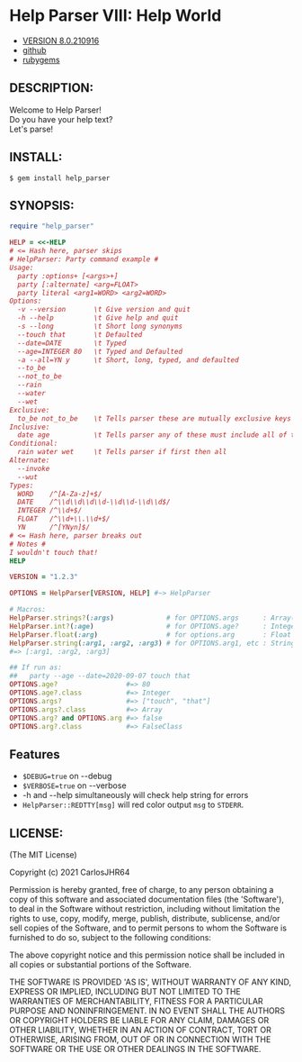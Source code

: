 # Help Parser VIII: Help World

* [VERSION 8.0.210916](https://github.com/carlosjhr64/Ruby-HelpParser/releases)
* [github](https://www.github.com/carlosjhr64/Ruby-HelpParser)
* [rubygems](https://rubygems.org/gems/help_parser)

## DESCRIPTION:

Welcome to Help Parser!  
Do you have your help text?  
Let's parse!

## INSTALL:

```console
$ gem install help_parser
```

## SYNOPSIS:
<!-- The following PREVIEW has been approved for ALL PROGRAMMERS by CarlosJHR64.
For the README validator that checks against me lying....
```ruby
unless File.basename($PROGRAM_NAME) == 'party'
  # For example's sake say
  $PROGRAM_NAME = 'party'
  # and ARGV is
  ARGV.concat ["-\-age", "-\-date=2020-09-07", 'touch', 'that']
  # and proceed as if run as:
  #     awesome -\-name=Doe -\-value  a b c
end
```
The following gem has been rated
| M | Mature |
-->

```ruby
require "help_parser"

HELP = <<-HELP
# <= Hash here, parser skips
# HelpParser: Party command example #
Usage:
  party :options+ [<args>+]
  party [:alternate] <arg=FLOAT>
  party literal <arg1=WORD> <arg2=WORD>
Options:
  -v --version       \t Give version and quit
  -h --help          \t Give help and quit
  -s --long          \t Short long synonyms
  --touch that       \t Defaulted
  --date=DATE        \t Typed
  --age=INTEGER 80   \t Typed and Defaulted
  -a --all=YN y      \t Short, long, typed, and defaulted
  --to_be
  --not_to_be
  --rain
  --water
  --wet
Exclusive:
  to_be not_to_be    \t Tells parser these are mutually exclusive keys
Inclusive:
  date age           \t Tells parser any of these must include all of these
Conditional:
  rain water wet     \t Tells parser if first then all
Alternate:
  --invoke
  --wut
Types:
  WORD    /^[A-Za-z]+$/
  DATE    /^\\d\\d\\d\\d-\\d\\d-\\d\\d$/
  INTEGER /^\\d+$/
  FLOAT   /^\\d+\\.\\d+$/
  YN      /^[YNyn]$/
# <= Hash here, parser breaks out
# Notes #
I wouldn't touch that!
HELP

VERSION = "1.2.3"

OPTIONS = HelpParser[VERSION, HELP] #~> HelpParser

# Macros:
HelpParser.strings?(:args)             # for OPTIONS.args      : Array(String) | Nil
HelpParser.int?(:age)                  # for OPTIONS.age?      : Integer | Nil
HelpParser.float(:arg)                 # for options.arg       : Float
HelpParser.string(:arg1, :arg2, :arg3) # for OPTIONS.arg1, etc : String
#=> [:arg1, :arg2, :arg3]

## If run as:
##   party --age --date=2020-09-07 touch that
OPTIONS.age?                 #=> 80
OPTIONS.age?.class           #=> Integer
OPTIONS.args?                #=> ["touch", "that"]
OPTIONS.args?.class          #=> Array
OPTIONS.arg? and OPTIONS.arg #=> false
OPTIONS.arg?.class           #=> FalseClass
```

## Features

* `$DEBUG=true` on --debug
* `$VERBOSE=true` on --verbose
* -h and --help simultaneously will check help string for errors
* `HelpParser::REDTTY[msg]` will red color output `msg` to `STDERR`.

## LICENSE:

(The MIT License)

Copyright (c) 2021 CarlosJHR64

Permission is hereby granted, free of charge, to any person obtaining
a copy of this software and associated documentation files (the
'Software'), to deal in the Software without restriction, including
without limitation the rights to use, copy, modify, merge, publish,
distribute, sublicense, and/or sell copies of the Software, and to
permit persons to whom the Software is furnished to do so, subject to
the following conditions:

The above copyright notice and this permission notice shall be
included in all copies or substantial portions of the Software.

THE SOFTWARE IS PROVIDED 'AS IS', WITHOUT WARRANTY OF ANY KIND,
EXPRESS OR IMPLIED, INCLUDING BUT NOT LIMITED TO THE WARRANTIES OF
MERCHANTABILITY, FITNESS FOR A PARTICULAR PURPOSE AND NONINFRINGEMENT.
IN NO EVENT SHALL THE AUTHORS OR COPYRIGHT HOLDERS BE LIABLE FOR ANY
CLAIM, DAMAGES OR OTHER LIABILITY, WHETHER IN AN ACTION OF CONTRACT,
TORT OR OTHERWISE, ARISING FROM, OUT OF OR IN CONNECTION WITH THE
SOFTWARE OR THE USE OR OTHER DEALINGS IN THE SOFTWARE.

